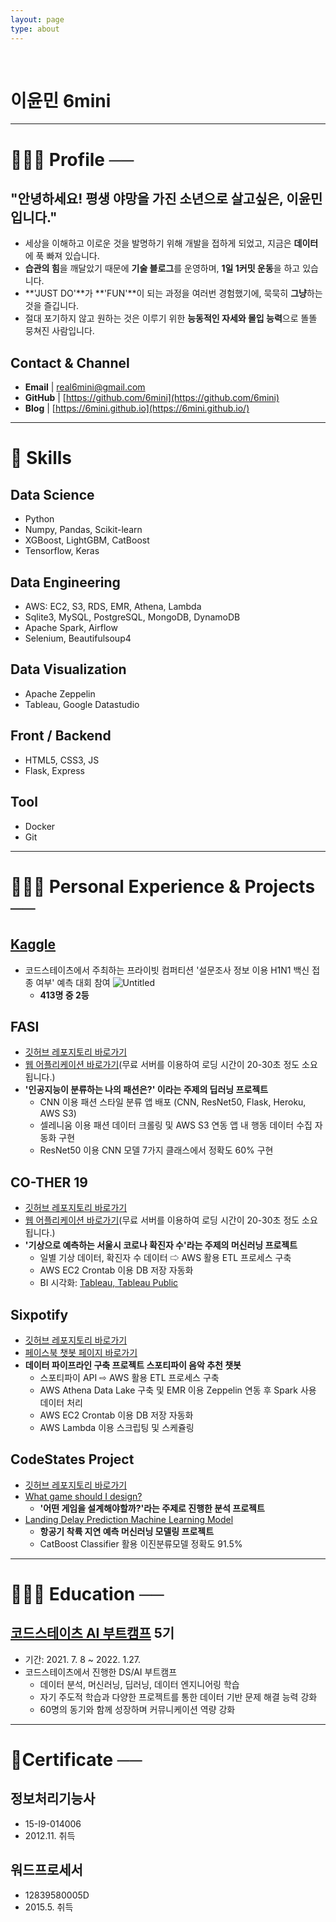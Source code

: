 ```yaml
---
layout: page
type: about
---
```


<br>

# 이윤민 6mini

---

# 🙋🏻‍♂️ Profile  ──

## **"안녕하세요!** 평생 야망을 가진 소년으로 살고싶은, **이윤민입니다."**
- 세상을 이해하고 이로운 것을 발명하기 위해 개발을 접하게 되었고, 지금은 **데이터**에 푹 빠져 있습니다.
- **습관의 힘**을 깨달았기 때문에 **기술 블로그**를 운영하며, **1일 1커밋 운동**을 하고 있습니다.
- **'JUST DO'**가 **'FUN'**이 되는 과정을 여러번 경험했기에, 묵묵히 **그냥**하는 것을 즐깁니다.
- 절대 포기하지 않고 원하는 것은 이루기 위한 **능동적인 자세와 몰입 능력**으로 똘똘 뭉쳐진 사람입니다.

## Contact & Channel
- **Email** \| real6mini@gmail.com
- **GitHub** \| [https://github.com/6mini](https://github.com/6mini)
- **Blog** \| [https://6mini.github.io](https://6mini.github.io/)

---

# 🔨 Skills

## Data Science
- Python
- Numpy, Pandas, Scikit-learn
- XGBoost, LightGBM, CatBoost
- Tensorflow, Keras

## Data Engineering
- AWS: EC2, S3, RDS, EMR, Athena, Lambda
- Sqlite3, MySQL, PostgreSQL, MongoDB, DynamoDB
- Apache Spark, Airflow
- Selenium, Beautifulsoup4

## Data Visualization
- Apache Zeppelin
- Tableau, Google Datastudio

## Front / Backend
- HTML5, CSS3, JS
- Flask, Express

## Tool
- Docker
- Git

---

# 🧗🏻‍♂️ **Personal Experience & Projects**  ──

## [Kaggle](https://www.kaggle.com/real6mini)
- 코드스테이츠에서 주최하는 프라이빗 컴퍼티션 '설문조사 정보 이용 H1N1 백신 접종 여부' 예측 대회 참여
    ![Untitled](https://s3.us-west-2.amazonaws.com/secure.notion-static.com/63cea6f5-e3d0-4b5c-b3b1-4287fb76f779/Untitled.png?X-Amz-Algorithm=AWS4-HMAC-SHA256&X-Amz-Content-Sha256=UNSIGNED-PAYLOAD&X-Amz-Credential=AKIAT73L2G45EIPT3X45%2F20211224%2Fus-west-2%2Fs3%2Faws4_request&X-Amz-Date=20211224T031132Z&X-Amz-Expires=86400&X-Amz-Signature=4ae3929cca122d0d5dc4d8ae4e60085423d07cebcda39c45df99b5ddbd7b68b7&X-Amz-SignedHeaders=host&response-content-disposition=filename%20%3D%22Untitled.png%22&x-id=GetObject)
    - **413명 중 2등**

## FASI
- [깃허브 레포지토리 바로가기](https://github.com/6mini/fasi)
- [웹 어플리케이션 바로가기](http://fasi.herokuapp.com/)(무료 서버를 이용하여 로딩 시간이 20-30초 정도 소요됩니다.)
- **'인공지능이 분류하는 나의 패션은?' 이라는 주제의 딥러닝 프로젝트**
    - CNN 이용 패션 스타일 분류 앱 배포 (CNN, ResNet50, Flask, Heroku, AWS S3)
    - 셀레니움 이용 패션 데이터 크롤링 및 AWS S3 연동 앱 내 행동 데이터 수집 자동화 구현
    - ResNet50 이용 CNN 모델 7가지 클래스에서 정확도 60% 구현

## CO-THER 19
- [깃허브 레포지토리 바로가기](https://github.com/6mini/cother19)
- [웹 어플리케이션 바로가기](http://cother.herokuapp.com/)(무료 서버를 이용하여 로딩 시간이 20-30초 정도 소요됩니다.)
- **'기상으로 예측하는 서울시 코로나 확진자 수'라는 주제의 머신러닝 프로젝트**
    - 일별 기상 데이터, 확진자 수 데이터 ⇨ AWS 활용 ETL 프로세스 구축
    - AWS EC2 Crontab 이용 DB 저장 자동화
    - BI 시각화: [Tableau, Tableau Public](https://public.tableau.com/app/profile/6mini)

## Sixpotify
- [깃허브 레포지토리 바로가기](https://github.com/6mini/sixpotify)
- [페이스북 챗봇 페이지 바로가기](https://www.facebook.com/sixpotify)
- **데이터 파이프라인 구축 프로젝트 스포티파이 음악 추천 챗봇**
    - 스포티파이 API ⇨ AWS 활용 ETL 프로세스 구축
    - AWS Athena Data Lake 구축 및 EMR 이용 Zeppelin 연동 후 Spark 사용 데이터 처리
    - AWS EC2 Crontab 이용 DB 저장 자동화
    - AWS Lambda 이용 스크립팅 및 스케쥴링

## CodeStates Project
- [깃허브 레포지토리 바로가기](https://github.com/6mini/project)
- [What game should I design?](https://6mini.github.io/project/2021/08/03/project1/)
    - **'어떤 게임을 설계해야할까?'라는 주제로 진행한 분석 프로젝트**
- [Landing Delay Prediction Machine Learning Model](https://6mini.github.io/project/2021/08/31/project2/)
    - **항공기 착륙 지연 예측 머신러닝 모델링 프로젝트**
    - CatBoost Classifier 활용 이진분류모델 정확도 91.5%

---

# 👨🏻‍🎓 Education  ──

## [코드스테이츠 AI 부트캠프](https://www.codestates.com/course/ai) 5기
- 기간: 2021. 7. 8 ~ 2022. 1.27.
- 코드스테이츠에서 진행한 DS/AI 부트캠프
    - 데이터 분석, 머신러닝, 딥러닝, 데이터 엔지니어링 학습
    - 자기 주도적 학습과 다양한 프로젝트를 통한 데이터 기반 문제 해결 능력 강화
    - 60명의 동기와 함께 성장하며 커뮤니케이션 역량 강화

---

# 🏅Certificate  ──

## 정보처리기능사
- 15-I9-014006
- 2012.11. 취득

## 워드프로세서
- 12839580005D
- 2015.5. 취득